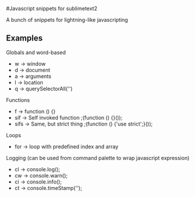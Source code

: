 #Javascript snippets for sublimetext2

A bunch of snippets for lightning-like javascripting

## Examples

Globals and word-based

* w → window
* d → document
* a → arguments
* l → location
* q → querySelectorAll('')

Functions

* f → function () {}
* sif → Self invoked function ;(function () {}());
* sifs → Same, but strict thing ;(function () {'use strict';}());

Loops

* for → loop with predefined index and array

Logging (can be used from command palette to wrap javascript expression)

* cl → console.log();
* cw → console.warn();
* ci → console.info();
* ct → console.timeStamp('');
